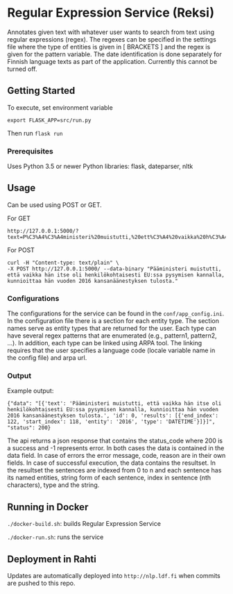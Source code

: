# Regular Expression Service (Reksi)

Annotates given text with whatever user wants to search from text using regular expressions (regex). The regexes can be specified in the settings file where the type of entities is given in [ BRACKETS ] and the regex is given for the pattern variable. The date identification is done separately for Finnish language texts as part of the application. Currently this cannot be turned off.

## Getting Started

To execute, set environment variable
```
export FLASK_APP=src/run.py
```

Then run ``` flask run ```

### Prerequisites

Uses Python 3.5 or newer
Python libraries: flask, dateparser, nltk

## Usage

Can be used using POST or GET.

For GET
```
http://127.0.0.1:5000/?text=P%C3%A4%C3%A4ministeri%20muistutti,%20ett%C3%A4%20vaikka%20h%C3%A4n%20itse%20oli%20henkil%C3%B6kohtaisesti%20EU:ssa%20pysymisen%20kannalla,%20kunnioittaa%20h%C3%A4n%20vuoden%202016%20kansan%C3%A4%C3%A4nestyksen%20tulosta.
```
For POST
```
curl -H "Content-type: text/plain" \
-X POST http://127.0.0.1:5000/ --data-binary "Pääministeri muistutti, että vaikka hän itse oli henkilökohtaisesti EU:ssa pysymisen kannalla, kunnioittaa hän vuoden 2016 kansanäänestyksen tulosta."
```

### Configurations

The configurations for the service can be found in the ```conf/app_config.ini```. In the configuration file there is a section for each entity type. The section names serve as entity types that are returned for the user. Each type can have several regex patterns that are enumerated (e.g., pattern1, pattern2, ...). In addition, each type can be linked using ARPA tool. The linking requires that the user specifies a language code (locale variable name in the config file) and arpa url.

### Output

Example output:

```
{"data": "[{'text': 'Pääministeri muistutti, että vaikka hän itse oli henkilökohtaisesti EU:ssa pysymisen kannalla, kunnioittaa hän vuoden 2016 kansanäänestyksen tulosta.', 'id': 0, 'results': [{'end_index': 122, 'start_index': 118, 'entity': '2016', 'type': 'DATETIME'}]}]", "status": 200}
```

The api returns a json response that contains the status_code where 200 is a success and -1 represents error. In both cases the data is contained in the data field. In case of errors the error message, code, reason are in their own fields. In case of successful execution, the data contains the resultset. In the resultset the sentences are indexed from 0 to n and each sentence has its named entities, string form of each sentence, index in sentence (nth characters), type and the string.

## Running in Docker

`./docker-build.sh`: builds Regular Expression Service

`./docker-run.sh`: runs the service

## Deployment in Rahti

Updates are automatically deployed into `http://nlp.ldf.fi` when commits are pushed to this repo.
